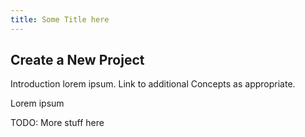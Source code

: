 ```yaml
---
title: Some Title here
---
```

## Create a New Project
Introduction lorem ipsum. Link to additional Concepts as appropriate.

Lorem ipsum

TODO: More stuff here

<StackSelector snippet="demo1"/>


